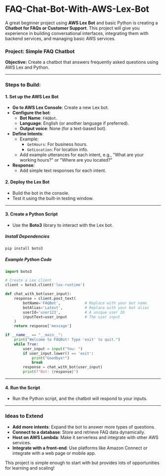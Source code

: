 # FAQ-Chat-Bot-With-AWS-Lex-Bot
A great beginner project using **AWS Lex Bot** and basic Python is creating a **Chatbot for FAQs or Customer Support**. This project will give you experience in building conversational interfaces, integrating them with backend services, and managing basic AWS services.

### Project: **Simple FAQ Chatbot**
**Objective:** Create a chatbot that answers frequently asked questions using AWS Lex and Python.

---

### Steps to Build:
#### 1. **Set up the AWS Lex Bot**
   - **Go to AWS Lex Console**: Create a new Lex bot.
   - **Configure the bot**:
     - **Bot Name**: `FAQBot`.
     - **Language**: English (or another language if preferred).
     - **Output voice**: None (for a text-based bot).
   - **Define Intents**:
     - Example:
       - `GetHours`: For business hours.
       - `GetLocation`: For location info.
     - Add example utterances for each intent, e.g., "What are your working hours?" or "Where are you located?"
   - **Response**:
     - Add simple text responses for each intent.

#### 2. **Deploy the Lex Bot**
   - Build the bot in the console.
   - Test it using the built-in testing window.

---

#### 3. **Create a Python Script**
   - Use the **Boto3** library to interact with the Lex bot.

##### Install Dependencies
```bash
pip install boto3
```

##### Example Python Code
```python
import boto3

# Create a Lex client
client = boto3.client('lex-runtime')

def chat_with_bot(user_input):
    response = client.post_text(
        botName='FAQBot',           # Replace with your bot name
        botAlias='Latest',          # Replace with your bot alias
        userId='user123',           # A unique user ID
        inputText=user_input        # The user input
    )
    return response['message']

if __name__ == "__main__":
    print("Welcome to FAQBot! Type 'exit' to quit.")
    while True:
        user_input = input("You: ")
        if user_input.lower() == 'exit':
            print("Goodbye!")
            break
        response = chat_with_bot(user_input)
        print(f"Bot: {response}")
```

---

#### 4. **Run the Script**
   - Run the Python script, and the chatbot will respond to your inputs.

---

### Ideas to Extend
- **Add more intents**: Expand the bot to answer more types of questions.
- **Connect to a database**: Store and retrieve FAQ data dynamically.
- **Host on AWS Lambda**: Make it serverless and integrate with other AWS services.
- **Integrate with a front-end**: Use platforms like Amazon Connect or integrate with a web page or mobile app.

This project is simple enough to start with but provides lots of opportunities for learning and scaling!
